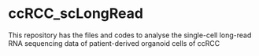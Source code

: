 # ccRCC_scLongRead
This repository has the files and codes to analyse the single-cell long-read RNA sequencing data of patient-derived organoid cells of ccRCC
